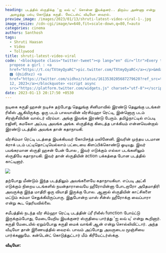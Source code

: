 ```yaml
---
heading: படத்தில் ஸ்ருதிக்கு 'ஐ லவ் யு' சொன்ன இயக்குனர்.. திரும்ப அண்ணா என்று
  அழைத்து பல்பு கொடுத்த சுருதி. லேட்டஸ்ட் வீடியோ வைரல்.
preview_image: /images/2023/01/13/shruti-latest-video-viral-1-.jpg
image_resize: /cdn-cgi/image/w=640,fit=scale-down,q=80,f=auto
categories: cinema
authors: Santhosh
tags:
  - Shruti Haasan
  - Video
  - Tollywood
title: shruti-latest-video-viral
code: '<blockquote class="twitter-tweet"><p lang="en" dir="ltr">Every time I
  propose a girl : <a
  href="https://t.co/TXtmyQyaRC">pic.twitter.com/TXtmyQyaRC</a></p>&mdash; Sid •
  🅴 (@sidhxz) <a
  href="https://twitter.com/sidhxz/status/1613530205687279620?ref_src=twsrc%5Etfw">January
  12, 2023</a></blockquote> <script async
  src="https://platform.twitter.com/widgets.js" charset="utf-8"></script>'
date: 2023-01-13 20:17:50 +0530
---
```



நடிகை சுருதி ஹசன் நடிச்சு தற்போது தெலுங்கு சினிமாவில் இரண்டு தெலுங்கு படங்கள் ரிலீஸ் ஆகியிருக்கு. ஒரு படம் பாலயாவின் வீரசிம்ஹா ரெட்டி, இன்னொரு படம் சிரஞ்சீவியின் வால்டர் வீரய்யா. அங்கு இவங்க இரண்டு பேரும். தமிழ்நாட்டில் எப்படி ரஜினி, கமலோ அப்படி அவங்க அங்க. ஸ்ருதிக்கு கிடைத்த பாக்கியம் என்னவென்றால் இரண்டு படத்தில் அவங்க தான் கதாநாயகி.

வீரசிம்மா ரெட்டி படத்தை இயக்கியவர் கோபிசந்த் மலினேனி. இவரின் முந்தய படமான க்ராக் படம் பட்டிதொட்டியெல்லாம் பட்டையை கிளப்பிக்கொண்டு ஓடியது. இவர் பயங்கரமான ஸ்ருதி ஹசன் பேன் போல , இவர் எடுக்கும் எல்லா படங்களிலும் ஸ்ருதியே கதாநாயகி. இவர் தான் ஸ்ருதியின் action பக்கத்தை போன படத்தில் காட்டினார்.

![](/images/2023/01/13/shruti-latest-video-viral-2-.jpg)

தற்போது மீண்டும் இந்த படத்திலும் அவங்களையே கதாநாயகியா. எப்படி அட்லீ எடுக்கும் நிறைய படங்களில் நயன்தாராவையே ஹீரோயின்னா போடறாரோ அதேமாதிரி அவருக்கு இந்த மாதிரி ஒரு வியாதி இருக்கு போல. ஆனால் ஸ்ருதியின் காட்சிகளை மட்டும் சும்மா செதுக்கியிருப்பாரு. இதுபோன்ற மாஸ் சீன்ஸ் ஹீரோக்கு வைப்பாரா என்று கூட தெரியவில்லை.

சமீபத்தில் நடந்த வீர சிம்ஹா ரெட்டி படத்தின் ப்ரீ ரிலீஸ் function போய்ட்டு இருக்கும்போது, மேடையேறிய இயக்குனர் ஸ்ருதியை பார்த்து 'ஐ லவ் யு' என்று கூறினார். சுருதி மேடையில் ஏறும்போது சுருதி மைக் வாங்கி ஆன் என்று சொல்லிவிட்டார். அந்த வீடியோ தான் இணையத்தில் வைரல். பாவம் அப்போது அவருடைய மூஞ்சியை பார்க்கணுமே. கன்டென்ட் கொடுத்துட்டார் மீம் கிரீயேட்டர்ஸ்க்கு.

**வீடியோ:**